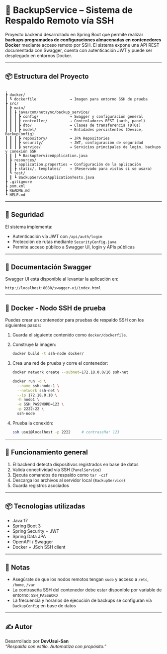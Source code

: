 # 🚀 BackupService – Sistema de Respaldo Remoto vía SSH

Proyecto backend desarrollado en Spring Boot que permite realizar **backups programados de configuraciones almacenadas en contenedores Docker** mediante acceso remoto por SSH. El sistema expone una API REST documentada con Swagger, cuenta con autenticación JWT y puede ser desplegado en entornos Docker.

---

## 📦 Estructura del Proyecto
```
.
┣ docker/
┃ ┗ dockerfile               → Imagen para entorno SSH de prueba
┣ src/
┃ ┣ main/
┃ ┃ ┣ java/com/netsync/backup_service/
┃ ┃ ┃ ┣ config/              → Swagger y configuración general
┃ ┃ ┃ ┣ controller/          → Controladores REST (auth, panel)
┃ ┃ ┃ ┣ dto/                 → Clases de transferencia (DTOs)
┃ ┃ ┃ ┣ model/               → Entidades persistentes (Device, BackupConfig)
┃ ┃ ┃ ┣ repository/          → JPA Repositories
┃ ┃ ┃ ┣ security/            → JWT, configuración de seguridad
┃ ┃ ┃ ┣ service/             → Servicios principales de login, backups y conexión SSH
┃ ┃ ┃ ┗ BackupServiceApplication.java
┃ ┣ resources/
┃ ┃ ┣ application.properties → Configuración de la aplicación
┃ ┃ ┣ static/, templates/    → (Reservado para vistas si se usara)
┃ ┗ test/
┃ ┃ ┗ BackupServiceApplicationTests.java
┣ .gitignore
┣ pom.xml
┣ README.md
┗ HELP.md
```

---

## 🔐 Seguridad

El sistema implementa:

- Autenticación vía JWT con `/api/auth/login`
- Protección de rutas mediante `SecurityConfig.java`
- Permite acceso público a Swagger UI, login y APIs públicas

---

## 📄 Documentación Swagger

Swagger UI está disponible al levantar la aplicación en:

```
http://localhost:8080/swagger-ui/index.html
```

---

## 🐳 Docker - Nodo SSH de prueba

Puedes crear un contenedor para pruebas de respaldo SSH con los siguientes pasos:

1. Guarda el siguiente contenido como `docker/dockerfile`.

2. Construye la imagen:
   ```bash
   docker build -t ssh-node docker/
   ```

3. Crea una red de prueba y corre el contenedor:
   ```bash
   docker network create --subnet=172.18.0.0/16 ssh-net

   docker run -d \
     --name ssh-node-1 \
     --network ssh-net \
     --ip 172.18.0.10 \
     -h nodo1 \
     -e SSH_PASSWORD=123 \
     -p 2222:22 \
     ssh-node
   ```

4. Prueba la conexión:
   ```bash
   ssh usui@localhost -p 2222     # contraseña: 123
   ```

---

## 🔄 Funcionamiento general

1. El backend detecta dispositivos registrados en base de datos
2. Valida conectividad vía SSH (`PanelService`)
3. Ejecuta comandos de respaldo como `tar -czf`
4. Descarga los archivos al servidor local (`BackupService`)
5. Guarda registros asociados

---

## 📦 Tecnologías utilizadas

- Java 17
- Spring Boot 3
- Spring Security + JWT
- Spring Data JPA
- OpenAPI / Swagger
- Docker + JSch SSH client

---

## 📌 Notas

- Asegúrate de que los nodos remotos tengan `sudo` y acceso a `/etc`, `/home`, `/var`
- La contraseña SSH del contenedor debe estar disponible por variable de entorno: `SSH_PASSWORD`
- La frecuencia y horarios de ejecución de backups se configuran vía `BackupConfig` en base de datos

---

## ✍️ Autor

Desarrollado por **DevUsui-San**  
_“Respalda con estilo. Automatiza con propósito.”_